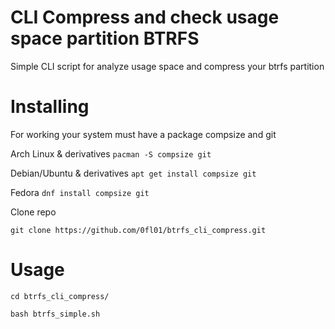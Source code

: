 # CLI Compress and check usage space partition BTRFS
Simple CLI script for analyze usage space and compress your btrfs partition


# Installing

For working your system must have a package compsize and git

Arch Linux & derivatives
```pacman -S compsize git```

Debian/Ubuntu & derivatives
```apt get install compsize git```

Fedora
```dnf install compsize git```

Clone repo

```git clone https://github.com/0fl01/btrfs_cli_compress.git```

# Usage

```cd btrfs_cli_compress/```

```bash btrfs_simple.sh```
